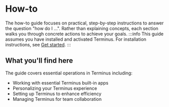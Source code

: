 # How-to
The how-to guide focuses on practical, step-by-step instructions to answer the question "how do I ...". Rather than explaining concepts, each section walks you through concrete actions to achieve your goals.
:::info
This guide assumes you have installed and activated Terminus. For installation instructions, see [Get started](../get-started/).
:::

## What you'll find here
The guide covers essential operations in Terminus including:
- Working with essential Terminus built-in apps
- Personalizing your Terminus experience
- Setting up Terminus to enhance efficiency
- Managing Terminus for team collaboration